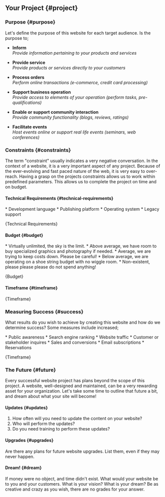 Your Project {#project}
-----------------------

### Purpose {#purpose}

Let's define the purpose of this website for each target audience. Is the purpose to;

* **Inform**  
  _Provide information pertaining to your products and services_

* **Provide service**  
  _Provide products or services directly to your customers_

* **Process orders**  
  _Perform online transactions (e-commerce, credit card processing)_

* **Support business operation**  
  _Provide access to elements of your operation (perform tasks, pre-qualifications)_

* **Enable or support community interaction**  
  _Provide community functionality (blogs, reviews, ratings)_

* **Facilitate events**  
  _Host events online or support real life events (seminars, web conferences)_


### Constraints {#constraints}

The term "constraint" usually indicates a very negative conversation. In the context of a website, it is a very important aspect of any project. Because of the ever-evolving and fast paced nature of the web, it is very easy to over-reach. Having a grasp on the projects constraints allows us to work within predefined parameters. This allows us to complete the project on time and on budget.


#### Technical Requirements {#technical-requirements}

<div data-type="editable" markdown="1">
* Development language
* Publishing platform
* Operating system
* Legacy support

{Technical Requirements}
</div>

#### Budget {#budget}

<div data-type="editable" markdown="1">
* Virtually unlimited, the sky is the limit.
* Above average, we have room to buy specialized graphics and photography if needed.
* Average, we are trying to keep costs down. Please be careful!
* Below average, we are operating on a shoe string budget with no wiggle room.
* Non-existent, please please please do not spend anything!

{Budget}
</div>

#### Timeframe {#timeframe}

<div data-type="editable" markdown="1">
    {Timeframe}
</div>

### Measuring Success {#success}

What results do you wish to achieve by creating this website and how do we determine success? Some measures include increased;

<div data-type="editable" markdown="1">
* Public awareness
* Search engine ranking
* Website traffic
* Customer or stakeholder inquires
* Sales and conversions
* Email subscriptions
* Reservations

{Timeframe}
</div>


### The Future {#future}

Every successful website project has plans beyond the scope of this project. A website, well-designed and maintained, can be a very rewarding asset for your organization. Let's take some time to outline that future a bit, and dream about what your site will become!

#### Updates {#updates}

1. How often will you need to update the content on your website?
2. Who will perform the updates?
3. Do you need training to perform these updates?

#### Upgrades {#upgrades}

Are there any plans for future website upgrades. List them, even if they may never happen.

#### Dream! {#dream}

If money were no object, and time didn't exist. What would your website be to you and your customers. What is your vision? What is your dream? Be as creative and crazy as you wish, there are no grades for your answer.


